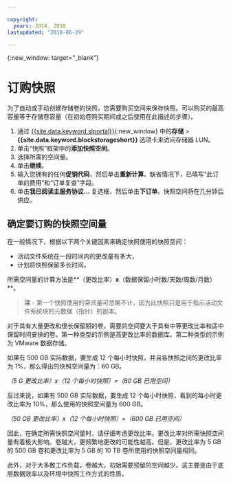```yaml
---

copyright:
  years: 2014, 2018
lastupdated: "2018-06-29"

---
```

{:new_window: target="_blank"}

# 订购快照

为了自动或手动创建存储卷的快照，您需要购买空间来保存快照。可以购买的最高容量等于存储卷容量（在初始卷购买期间或之后使用在此描述的步骤）。

1. 通过 [{{site.data.keyword.slportal}}](https://control.softlayer.com/){:new_window} 中的**存储** > **{{site.data.keyword.blockstorageshort}}** 选项卡来访问存储器 LUN。
2. 单击“快照”框架中的**添加快照空间**。
3. 选择所需的空间量。
4. 单击**继续**。
5. 输入您拥有的任何**促销代码**，然后单击**重新计算**。缺省情况下，已填写“此订单的费用”和“订单复查”字段。
6. 单击**我已阅读主服务协议...** 复选框，然后单击**下订单**。快照空间将在几分钟后供应。

## 确定要订购的快照空间量

在一般情况下，根据以下两个关键因素来确定快照使用的快照空间：
- 活动文件系统在一段时间内的更改量有多大，
- 计划将快照保留多长时间。  

所需空间量的计算方法是**（更改比率）**x**（数据保留小时数/天数/周数/月数）**。  
>**注** - 第一个快照使用的空间量可忽略不计，因为此快照只是用于指示活动文件系统块的元数据（指针）的副本。 

对于具有大量更改和很长保留期的卷，需要的空间要大于具有中等更改比率和适中保留时间安排的卷。第一种类型的示例是高更改比率的数据库。第二种类型的示例为 VMware 数据存储。

如果有 500 GB 实际数据，要生成 12 个每小时快照，并且各快照之间的更改比率为 1%，那么得出的快照空间量为：60 GB。

*（5 G 更改比率）x（12 个每小时快照）=（60 GB 已用空间）*

反过来说，如果有 500 GB 实际数据，要生成 12 个每小时快照，看到的每小时更改比率为 10%，那么使用的快照空间量为 600 GB。

*（50 GB 更改比率）x（12 个每小时快照）=（600 GB 已用空间）*

因此，在确定所需快照空间量时，请仔细考虑更改比率。更改比率对所需快照空间量有着极大影响。卷越大，更频繁地更改的可能性越高。但是，更改比率为 5 GB 的 500 GB 卷和更改比率为 5 GB 的 10 TB 卷所使用的快照空间量相同。

此外，对于大多数工作负载，卷越大，初始需要预留的空间越少。这主要是由于底层数据效率以及环境中快照工作方式的性质。
